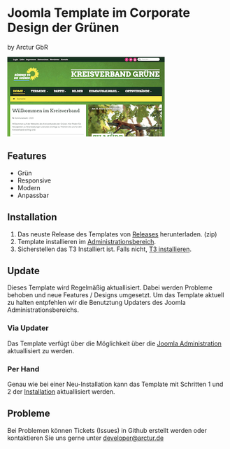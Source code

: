 # Joomla Template im Corporate Design der Grünen
by Arctur GbR

![Template Preview](https://github.com/arctur-de/joomla-template-die-gruenen/blob/master/template_preview.png)

## Features
* Grün
* Responsive
* Modern
* Anpassbar

## Installation
1. Das neuste Release des Templates von [Releases](https://github.com/arctur-de/joomla-template-die-gruenen/releases/latest) herunterladen. (zip)
2. Template installieren im [Administrationsbereich](https://docs.joomla.org/J3.x:Installing_a_template/de).
3. Sicherstellen das T3 Installiert ist. Falls nicht, [T3 installieren](http://www.t3-framework.org/documentation/installation).

## Update
Dieses Template wird Regelmäßig aktuallisiert. Dabei werden Probleme behoben und neue Features / Designs umgesetzt. Um das Template aktuell zu halten entpfehlen wir die Benutztung Updaters des Joomla Administrationsbereichs.

### Via Updater
Das Template verfügt über die Möglichkeit über die [Joomla Administration](https://docs.joomla.org/Help39:Extensions_Extension_Manager_Update/de) aktuallisiert zu werden.

### Per Hand
Genau wie bei einer Neu-Installation kann das Template mit Schritten 1 und 2 der [Installation](#installation) aktuallisiert werden.

## Probleme
Bei Problemen können Tickets (Issues) in Github erstellt werden oder kontaktieren Sie uns gerne unter developer@arctur.de 
